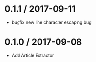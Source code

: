 # 0.1.1 / 2017-09-11

* bugfix new line character escaping bug

# 0.1.0 / 2017-09-08

* Add Article Extractor 
